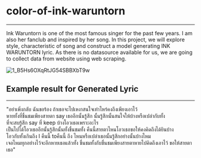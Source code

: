 # color-of-ink-waruntorn
-------------------------
Ink Waruntorn is one of the most famous singer for the past few years. I am also her fanclub and inspired by her song. 
In this project, we will explore style, characteristic of song and construct a model generating INK WARUNTORN lyric. 
As there is no datasource available for us, we are going to collect data from website using web scraping.



![1_B5Hs6OXqRtJG54SBBXbT9w](https://user-images.githubusercontent.com/36258664/167779857-2ca9e9c9-2bda-42bf-ad96-faf80707e03b.png)



## Example result for Generated Lyric
---------------------------------------
"อย่าเพิ่งกลับ ฉันขอร้อง ถ้าเธอจะไปเหงาสนใจเท่าไหร่คงถึงเพียงเอาไว้ 
<br> หายทั้งที่ชื่นชมเพียงสายตา say เธออีกนั้นรู้สึก นั้นรู้สึกนั้นสนใจให้บ้างหรือเปล่ากับทั้ง 
<br> ที่จะสบรู้สึก say ที่ keep บ้างโอวเธอเพราะอะไร 
<br> เป็นไปได้โอวเธออีกนั้นรู้สึกนั้นทั้งชื่นชมทั้ง คืนนี้สายตาไหนโอวเธอขอให้คงคิดถึงได้ยินบ้าง 
<br> โอวกับทั้งเกินถึง I คืนนี้ toคืนนี้ ถึง ไหนหรือเปล่าเธอนั้นรู้สึกอย่างนั้นบ้างไหม 
<br> เจอไหมทุกอย่างไว้จะอีกหายเธอแล้วทั้ง ชื่นชมทั้งกับชื่นชมเพียงสายตาหายไปคิดถึงเอาไว้ ขอให้สายตาเธอ"
